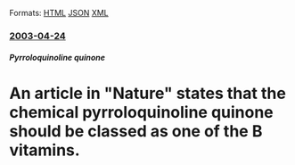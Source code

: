 
Formats: [HTML](/news/2003/04/24/an-article-in-nature-states-that-the-chemical-pyrroloquinoline-quinone-should-be-classed-as-one-of-the-b-vitamins.html)  [JSON](/news/2003/04/24/an-article-in-nature-states-that-the-chemical-pyrroloquinoline-quinone-should-be-classed-as-one-of-the-b-vitamins.json)  [XML](/news/2003/04/24/an-article-in-nature-states-that-the-chemical-pyrroloquinoline-quinone-should-be-classed-as-one-of-the-b-vitamins.xml)  

### [2003-04-24](/news/2003/04/24/index.md)

##### Pyrroloquinoline quinone
#  An article in "Nature" states that the chemical pyrroloquinoline quinone should be classed as one of the B vitamins.



